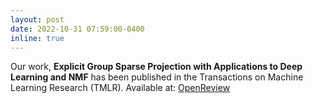 ```yaml
---
layout: post
date: 2022-10-31 07:59:00-0400
inline: true
---
```


Our work, **Explicit Group Sparse Projection with Applications to Deep Learning and NMF** has been published in the Transactions on Machine Learning Research (TMLR). Available at: [OpenReview](https://openreview.net/forum?id=jIrOeWjdpc&referrer=%5BTMLR%5D(%2Fgroup%3Fid%3DTMLR))